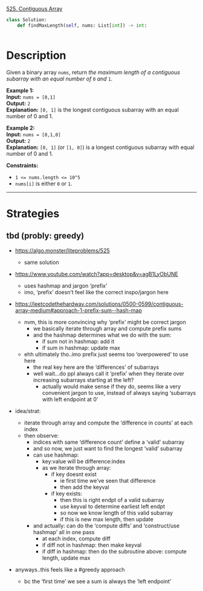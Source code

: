 [525. Contiguous Array](https://leetcode.com/problems/contiguous-array/)

```python
class Solution:
    def findMaxLength(self, nums: List[int]) -> int:
        
```

# Description

Given a binary array `nums`, return _the maximum length of a contiguous subarray with an equal number of_ `0` _and_ `1`.

**Example 1:**  
**Input:** `nums = [0,1]`  
**Output:** `2`  
**Explanation:** `[0, 1]` is the longest contiguous subarray with an equal number of 0 and 1.  

**Example 2:**  
**Input:** `nums = [0,1,0]`  
**Output:** `2`  
**Explanation:** `[0, 1]` (or `[1, 0]`) is a longest contiguous subarray with equal number of 0 and 1.  

**Constraints:**
- `1 <= nums.length <= 10^5`
- `nums[i]` is either `0` or `1`.

---



# Strategies


## tbd (probly: greedy)
 - https://algo.monster/liteproblems/525
	 - same solution
- https://www.youtube.com/watch?app=desktop&v=agB1LyObUNE
	- uses hashmap and jargon ‘prefix’
	- imo, ‘prefix’ doesn’t feel like the correct inspo/jargon here
- https://leetcodethehardway.com/solutions/0500-0599/contiguous-array-medium#approach-1-prefix-sum--hash-map
	- nvm, this is more convincing why ‘prefix’ might be correct jargon
		- we basically iterate through array and compute prefix sums
		- and the hashmap determines what we do with the sum:
			- if sum not in hashmap: add it
			- if sum in hashmap: update max
	- ehh ultimately tho..imo prefix just seems too ‘overpowered’ to use here
		- the real key here are the ‘differences’ of subarrays
		- well wait…do ppl always call it ‘prefix’ when they iterate over increasing subarrays starting at the left?
			- actually would make sense if they do, seems like a very convenient jargon to use, instead of always saying ‘subarrays with left endpoint at 0’

- idea/strat:
	- iterate through array and compute the ‘difference in counts’ at each index
	- then observe:
		- indices with same ‘difference count’ define a ‘valid’ subarray
		- and so now, we just want to find the longest ‘valid’ subarray
		- can use hashmap:
			- key:value will be difference:index
			- as we iterate through array:
				- if key doesnt exist
					- ie first time we’ve seen that difference
					- then add the keyval
				- if key exists:
					- then this is right endpt of a valid subarray
					- use keyval to determine earliest left endpt
					- so now we know length of this valid subarray
					- if this is new max length, then update
		- and actually: can do the ‘compute diffs’ and ‘construct/use hashmap’ all in one pass
			- at each index, compute diff
			- if diff not in hashmap: then make keyval
			- if diff in hashmap: then do the subroutine above: compute length, update max
- anyways..this feels like a #greedy approach
	- bc the ‘first time’ we see a sum is always the ‘left endpoint’



```python

```
